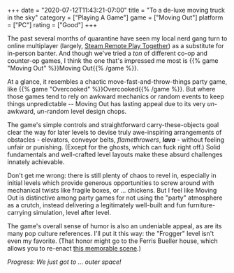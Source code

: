 +++
date = "2020-07-12T11:43:21-07:00"
title = "To a de-luxe moving truck in the sky"
category = ["Playing A Game"]
game = ["Moving Out"]
platform = ["PC"]
rating = ["Good"]
+++

The past several months of quarantine have seen my local nerd gang turn to online multiplayer (largely, <a href="https://store.steampowered.com/remoteplay">Steam Remote Play Together</a>) as a substitute for in-person banter.  And though we've tried a <i>ton</i> of different co-op and counter-op games, I think the one that's impressed me most is {{% game "Moving Out" %}}Moving Out{{% /game %}}.

At a glance, it resembles a chaotic move-fast-and-throw-things party game, like {{% game "Overcooked" %}}Overcooked{{% /game %}}.  But where those games tend to rely on awkward mechanics or random events to keep things unpredictable -- Moving Out has lasting appeal due to its very <i>un</i>-awkward, <i>un</i>-random level design chops.

The game's simple controls and straightforward carry-these-objects goal clear the way for later levels to devise truly awe-inspiring arrangements of obstacles - elevators, conveyor belts, <i>flamethrowers</i>, <b><i>lava</i></b> - without feeling unfair or punishing.  (Except for the ghosts, which can fuck right off.)  Solid fundamentals and well-crafted level layouts make these absurd challenges innately achievable.

Don't get me wrong: there is still plenty of chaos to revel in, especially in initial levels which provide generous opportunities to screw around with mechanical twists like fragile boxes, or ... chickens.  But I feel like Moving Out is distinctive among party games for not using the "party" atmosphere as a crutch, instead delivering a legitimately well-built and fun furniture-carrying simulation, level after level.

The game's overall sense of humor is also an undeniable appeal, as are its many pop culture references.  I'll put it this way: the "Frogger" level isn't even my favorite.  (That honor might go to the Ferris Bueller house, which allows you to re-enact <a href="https://www.youtube.com/watch?v=FVqqVlW1a34">this memorable scene</a>.)

<i>Progress: We just got to ... outer space!</i>
